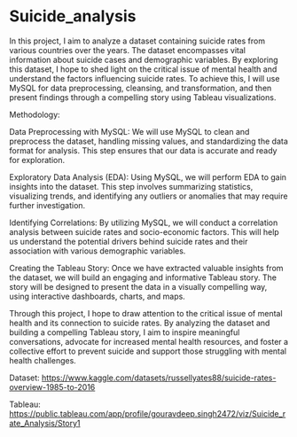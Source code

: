 # Suicide_analysis
In this project, I aim to analyze a dataset containing suicide rates from various countries over the years. The dataset encompasses vital information about suicide cases and demographic variables. By exploring this dataset, I hope to shed light on the critical issue of mental health and understand the factors influencing suicide rates. To achieve this, I will use MySQL for data preprocessing, cleansing, and transformation, and then present findings through a compelling story using Tableau visualizations.

Methodology:

Data Preprocessing with MySQL: We will use MySQL to clean and preprocess the dataset, handling missing values, and standardizing the data format for analysis. This step ensures that our data is accurate and ready for exploration.

Exploratory Data Analysis (EDA): Using MySQL, we will perform EDA to gain insights into the dataset. This step involves summarizing statistics, visualizing trends, and identifying any outliers or anomalies that may require further investigation.

Identifying Correlations: By utilizing MySQL, we will conduct a correlation analysis between suicide rates and socio-economic factors. This will help us understand the potential drivers behind suicide rates and their association with various demographic variables.

Creating the Tableau Story: Once we have extracted valuable insights from the dataset, we will build an engaging and informative Tableau story. The story will be designed to present the data in a visually compelling way, using interactive dashboards, charts, and maps.

Through this project, I hope to draw attention to the critical issue of mental health and its connection to suicide rates. By analyzing the dataset and building a compelling Tableau story, I aim to inspire meaningful conversations, advocate for increased mental health resources, and foster a collective effort to prevent suicide and support those struggling with mental health challenges.

Dataset: https://www.kaggle.com/datasets/russellyates88/suicide-rates-overview-1985-to-2016

Tableau: https://public.tableau.com/app/profile/gouravdeep.singh2472/viz/Suicide_rate_Analysis/Story1
